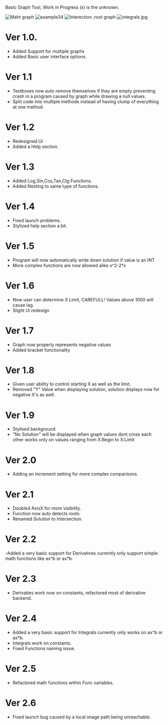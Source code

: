 Basic Graph Tool, Work in Progress (x) is the unknown.

![Maht graph](https://user-images.githubusercontent.com/107455395/191099910-d6e87231-c76a-452c-94fd-6e63b7272b21.JPG)
![example34](https://user-images.githubusercontent.com/107455395/191142931-9938dea8-661d-456d-bdb7-de8e8d1d23fc.JPG)
![Interection ,root graph](https://user-images.githubusercontent.com/107455395/191730120-60f57909-f14e-4da9-8cfd-37aced4500ca.JPG)
![integrals jpg](https://user-images.githubusercontent.com/107455395/192199101-dec35e30-4459-4085-bb89-0364008655ac.JPG)

# Ver 1.0.
- Added Support for multiple graphs
- Added Basic user interface options.

# Ver 1.1
- Textboxes now auto remove themselves if they are empty preventing crash in a program caused by graph while drawing a null values.
- Split code into multiple methods instead of having clump of everything at one method.

# Ver 1.2
- Redesigned UI
- Added a Help section.

# Ver 1.3
- Added Log,Sin,Cos,Tan,Ctg Functions.
- Added Nesting to same type of functions.

# Ver 1.4
- Fixed launch problems.
- Stylized help section a bit.

# Ver 1.5
- Program will now automatically write down solution if value is an INT
- More complex functions are now allowed alike x^2-2*x 

# Ver 1.6
- Now user can determine X Limit, CAREFULL! Values above 1000 will cause lag.
- Slight Ui redesign

# Ver 1.7
- Graph now properly represents negative values
- Added bracket functionality

# Ver 1.8
- Given user ability to control starting X as well as the limit.
- Removed "Y" Value when displaying solution, solution displays now for negative X's as well.

# Ver 1.9
- Stylised background
- "No Solution" will be displayed when graph values dont cross each other works only on  values ranging from X:Begin to X:Limit

# Ver 2.0
- Adding an increment setting for more complex comparisons.

# Ver 2.1
- Doubled AxisX for more visibility.
- Function now auto detects roots.
- Renamed Solution to Intersection.

# Ver 2.2 
 -Added a very basic support for Derivatives currently only support simple math functions like ax^b or ax*b.

# Ver 2.3
- Derivaties work now on constants, refactored most of derivative backend.

# Ver 2.4
- Added a very basic support for Integrals currently only  works on ax^b or ax*b.
- Integrals work on constants.
- Fixed Functions naming issue. 

# Ver 2.5
- Refactored math functions within Func variables.

# Ver 2.6 
- Fixed launch bug caused by a local image path being unreachable.
  

